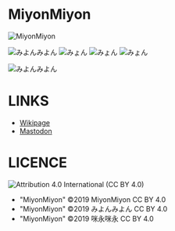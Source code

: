 # MiyonMiyon

![MiyonMiyon](https://res.cloudinary.com/miy/p/MiyonMiyon.png)

![みよんみよん](https://res.cloudinary.com/weep/image/upload/c_scale,h_180/v1549293189/img/myon.png) ![みょん](https://res.cloudinary.com/weep/image/upload/c_scale,h_180/v1549295157/img/_____1_2.png) ![みょん](https://res.cloudinary.com/weep/image/upload/c_scale,h_180/v1549295157/img/_____1_3.png) ![みょん](https://res.cloudinary.com/weep/image/upload/c_scale,h_180/v1549295158/img/_____1_4.png) 

![みよんみよん](https://res.cloudinary.com/weep/image/upload/c_scale,w_128/v1549292252/img/myonmyon.gif)

# LINKS

- [Wikipage](https://github.com/MiyonMiyon/InstanceTicker/wiki/MIYON)
- [Mastodon](https://fedibird.com/@Tickerjp)


# LICENCE

![Attribution 4.0 International (CC BY 4.0)](https://i.creativecommons.org/l/by/4.0/80x15.png)

- "MiyonMiyon" ©2019 MiyonMiyon CC BY 4.0
- "MiyonMiyon" ©2019 みよんみよん CC BY 4.0
- "MiyonMiyon" ©2019 咪永咪永 CC BY 4.0
